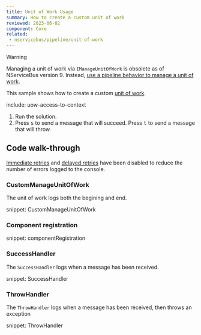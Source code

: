 ```yaml
---
title: Unit of Work Usage
summary: How to create a custom unit of work
reviewed: 2023-06-02
component: Core
related:
 - nservicebus/pipeline/unit-of-work
---
```


> [!WARNING]
> Managing a unit of work via `IManageUnitOfWork` is obsolete as of NServiceBus version 9. Instead, [use a pipeline behavior to manage a unit of work](/samples/pipeline/unit-of-work/).


This sample shows how to create a custom [unit of work](/nservicebus/pipeline/unit-of-work.md).

include: uow-access-to-context

 1. Run the solution.
 1. Press <kbd>s</kbd> to send a message that will succeed. Press <kbd>t</kbd> to send a message that will throw.


## Code walk-through

[Immediate retries](/nservicebus/recoverability/configure-immediate-retries.md) and [delayed retries](/nservicebus/recoverability/configure-delayed-retries.md) have been disabled to reduce the number of errors logged to the console.


### CustomManageUnitOfWork

The unit of work logs both the begining and end.


snippet: CustomManageUnitOfWork

### Component registration

snippet: componentRegistration


### SuccessHandler

The `SuccessHandler` logs when a message has been received.

snippet: SuccessHandler


### ThrowHandler

The `ThrowHandler` logs when a message has been received, then throws an exception

snippet: ThrowHandler
